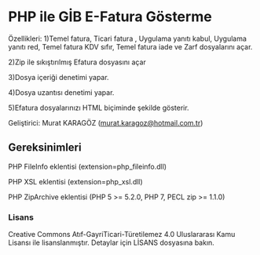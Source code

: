 
# PHP ile GİB E-Fatura Gösterme

Özellikleri:
1)Temel fatura, Ticari fatura , Uygulama yanıtı kabul, Uygulama yanıtı red, Temel fatura KDV sıfır, Temel fatura iade ve Zarf dosyalarını açar.

2)Zip ile sıkıştırılmış Efatura dosyasını açar

3)Dosya içeriği denetimi yapar.

4)Dosya uzantısı denetimi yapar.

5)Efatura dosyalarınızı HTML biçiminde şekilde gösterir.

Geliştirici: Murat KARAGÖZ (murat.karagoz@hotmail.com.tr)

## Gereksinimleri
PHP FileInfo eklentisi   (extension=php_fileinfo.dll)

PHP XSL eklentisi        (extension=php_xsl.dll)

PHP ZipArchive eklentisi (PHP 5 >= 5.2.0, PHP 7, PECL zip >= 1.1.0)

### Lisans
Creative Commons Atıf-GayriTicari-Türetilemez 4.0 Uluslararası Kamu Lisansı ile lisanslanmıştır. Detaylar için LİSANS dosyasına bakın.

